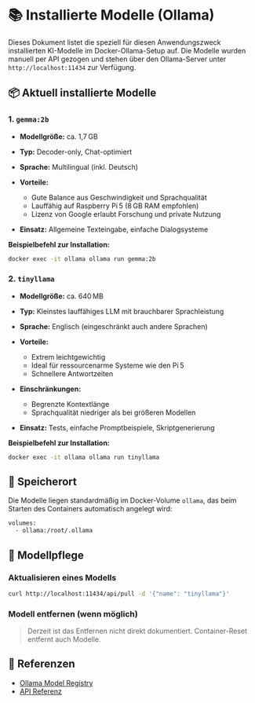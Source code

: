 # 📚 Installierte Modelle (Ollama)

Dieses Dokument listet die speziell für diesen Anwendungszweck installierten KI-Modelle im Docker-Ollama-Setup auf. Die Modelle wurden manuell per API gezogen und stehen über den Ollama-Server unter `http://localhost:11434` zur Verfügung.

## 📦 Aktuell installierte Modelle

### 1. `gemma:2b`

* **Modellgröße:** ca. 1,7 GB
* **Typ:** Decoder-only, Chat-optimiert
* **Sprache:** Multilingual (inkl. Deutsch)
* **Vorteile:**

  * Gute Balance aus Geschwindigkeit und Sprachqualität
  * Lauffähig auf Raspberry Pi 5 (8 GB RAM empfohlen)
  * Lizenz von Google erlaubt Forschung und private Nutzung
* **Einsatz:** Allgemeine Texteingabe, einfache Dialogsysteme

**Beispielbefehl zur Installation:**

```bash
docker exec -it ollama ollama run gemma:2b
```

### 2. `tinyllama`

* **Modellgröße:** ca. 640 MB
* **Typ:** Kleinstes lauffähiges LLM mit brauchbarer Sprachleistung
* **Sprache:** Englisch (eingeschränkt auch andere Sprachen)
* **Vorteile:**

  * Extrem leichtgewichtig
  * Ideal für ressourcenarme Systeme wie den Pi 5
  * Schnellere Antwortzeiten
* **Einschränkungen:**

  * Begrenzte Kontextlänge
  * Sprachqualität niedriger als bei größeren Modellen
* **Einsatz:** Tests, einfache Promptbeispiele, Skriptgenerierung

**Beispielbefehl zur Installation:**

```bash
docker exec -it ollama ollama run tinyllama
```

## 📁 Speicherort

Die Modelle liegen standardmäßig im Docker-Volume `ollama`, das beim Starten des Containers automatisch angelegt wird:

```bash
volumes:
  - ollama:/root/.ollama
```

## 🔁 Modellpflege

### Aktualisieren eines Modells

```bash
curl http://localhost:11434/api/pull -d '{"name": "tinyllama"}'
```

### Modell entfernen (wenn möglich)

> Derzeit ist das Entfernen nicht direkt dokumentiert. Container-Reset entfernt auch Modelle.

## 📄 Referenzen

* [Ollama Model Registry](https://ollama.com/library)
* [API Referenz](https://ollama.com/docs/api)
